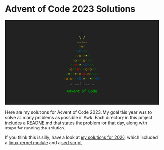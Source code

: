 # Advent of Code 2023 Solutions

<img src="advent.png"/>

Here are my solutions for Advent of Code 2023. My goal this year was to solve as
many problems as possible in Awk. Each directory in this project includes a
README.md that states the problem for that day, along with steps for running the
solution.

If you think this is silly, have a look at [my solutions for
2020](https://github.com/brandon1024/aoc2018), which included a [linux kernel
module](https://github.com/brandon1024/aoc2020/tree/master/day-3) and a [sed
script](https://github.com/brandon1024/aoc2020/tree/master/day-4).

